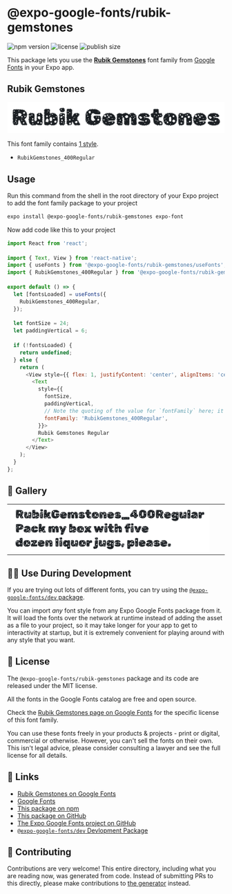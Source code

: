 # @expo-google-fonts/rubik-gemstones

![npm version](https://flat.badgen.net/npm/v/@expo-google-fonts/rubik-gemstones)
![license](https://flat.badgen.net/github/license/expo/google-fonts)
![publish size](https://flat.badgen.net/packagephobia/install/@expo-google-fonts/rubik-gemstones)

This package lets you use the [**Rubik Gemstones**](https://fonts.google.com/specimen/Rubik+Gemstones) font family from [Google Fonts](https://fonts.google.com/) in your Expo app.

## Rubik Gemstones

![Rubik Gemstones](./font-family.png)

This font family contains [1 style](#-gallery).

- `RubikGemstones_400Regular`

## Usage

Run this command from the shell in the root directory of your Expo project to add the font family package to your project
```sh
expo install @expo-google-fonts/rubik-gemstones expo-font
```

Now add code like this to your project
```js
import React from 'react';

import { Text, View } from 'react-native';
import { useFonts } from '@expo-google-fonts/rubik-gemstones/useFonts';
import { RubikGemstones_400Regular } from '@expo-google-fonts/rubik-gemstones/400Regular';

export default () => {
  let [fontsLoaded] = useFonts({
    RubikGemstones_400Regular,
  });

  let fontSize = 24;
  let paddingVertical = 6;

  if (!fontsLoaded) {
    return undefined;
  } else {
    return (
      <View style={{ flex: 1, justifyContent: 'center', alignItems: 'center' }}>
        <Text
          style={{
            fontSize,
            paddingVertical,
            // Note the quoting of the value for `fontFamily` here; it expects a string!
            fontFamily: 'RubikGemstones_400Regular',
          }}>
          Rubik Gemstones Regular
        </Text>
      </View>
    );
  }
};

```

## 🔡 Gallery


||||
|-|-|-|
|![RubikGemstones_400Regular](.//400Regular/RubikGemstones_400Regular.ttf.png)||||


## 👩‍💻 Use During Development

If you are trying out lots of different fonts, you can try using the [`@expo-google-fonts/dev` package](https://github.com/freeboub/google-fonts/tree/master/font-packages/dev#readme).

You can import *any* font style from any Expo Google Fonts package from it. It will load the fonts
over the network at runtime instead of adding the asset as a file to your project, so it may take longer
for your app to get to interactivity at startup, but it is extremely convenient
for playing around with any style that you want.

## 📖 License

The `@expo-google-fonts/rubik-gemstones` package and its code are released under the MIT license.

All the fonts in the Google Fonts catalog are free and open source.

Check the [Rubik Gemstones page on Google Fonts](https://fonts.google.com/specimen/Rubik+Gemstones) for the specific license of this font family.

You can use these fonts freely in your products & projects - print or digital, commercial or otherwise. However, you can't sell the fonts on their own. This isn't legal advice, please consider consulting a lawyer and see the full license for all details.

## 🔗 Links

- [Rubik Gemstones on Google Fonts](https://fonts.google.com/specimen/Rubik+Gemstones)
- [Google Fonts](https://fonts.google.com/)
- [This package on npm](https://www.npmjs.com/package/@expo-google-fonts/rubik-gemstones)
- [This package on GitHub](https://github.com/freeboub/google-fonts/tree/master/font-packages/rubik-gemstones)
- [The Expo Google Fonts project on GitHub](https://github.com/freeboub/google-fonts)
- [`@expo-google-fonts/dev` Devlopment Package](https://github.com/freeboub/google-fonts/tree/master/font-packages/dev)

## 🤝 Contributing

Contributions are very welcome! This entire directory, including what you are reading now, was generated from code. Instead of submitting PRs to this directly, please make contributions to [the generator](https://github.com/freeboub/google-fonts/tree/master/packages/generator) instead.
